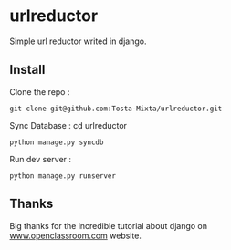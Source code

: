 urlreductor
===========

Simple url reductor writed in django.

## Install
Clone the repo :
```
git clone git@github.com:Tosta-Mixta/urlreductor.git
```

Sync Database :
cd urlreductor
```
python manage.py syncdb
```

Run dev server :
```
python manage.py runserver
```
## Thanks
Big thanks for the incredible tutorial about django on www.openclassroom.com website.